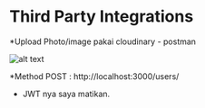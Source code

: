 # Third Party Integrations

*Upload Photo/image pakai cloudinary - postman 


![alt text](https://i.ibb.co/XVttVMf/Untitled.jpg)


*Method POST : http://localhost:3000/users/

* JWT nya saya matikan.
